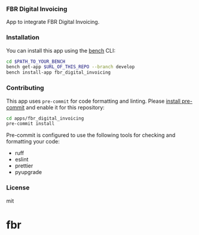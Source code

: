 ### FBR Digital Invoicing 

App to integrate FBR Digital Invoicing.

### Installation

You can install this app using the [bench](https://github.com/frappe/bench) CLI:

```bash
cd $PATH_TO_YOUR_BENCH
bench get-app $URL_OF_THIS_REPO --branch develop
bench install-app fbr_digital_invoicing
```

### Contributing

This app uses `pre-commit` for code formatting and linting. Please [install pre-commit](https://pre-commit.com/#installation) and enable it for this repository:

```bash
cd apps/fbr_digital_invoicing
pre-commit install
```

Pre-commit is configured to use the following tools for checking and formatting your code:

- ruff
- eslint
- prettier
- pyupgrade

### License

mit
# fbr
